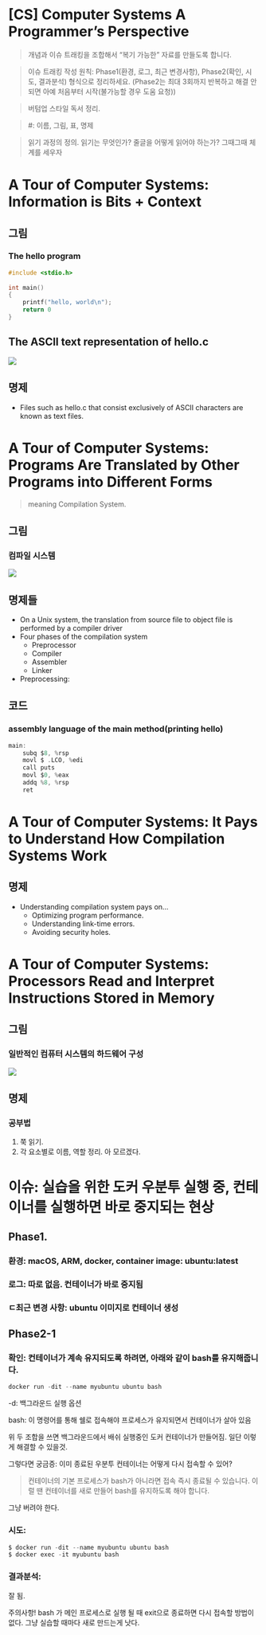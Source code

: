 # [CS] Computer Systems A Programmer’s Perspective



> 개념과 이슈 트래킹을 조합해서 “복기 가능한” 자료를 만들도록 합니다.

> 이슈 트래킹 작성 원칙: Phase1(환경, 로그, 최근 변경사항), Phase2(확인, 시도, 결과분석) 형식으로 정리하세요. (Phase2는 최대 3회까지 반복하고 해결 안 되면 아예 처음부터 시작(불가능할 경우 도움 요청))

> 버텀업 스타일 독서 정리. 

> #: 이름, 그림, 표, 명제

> 읽기 과정의 정의. 읽기는 무엇인가? 줄글을 어떻게 읽어야 하는가? 그때그때 체계를 세우자

# A Tour of Computer Systems: Information is Bits + Context

## 그림

### The hello program

```c
#include <stdio.h>
 
int main()
{
    printf("hello, world\n");
    return 0
}
```

## The ASCII text representation of hello.c 

![](https://prod-files-secure.s3.us-west-2.amazonaws.com/a79cc0c1-f77b-45c6-af98-ce249dc64875/74f81e5f-5768-470a-a83a-648292a7757f/Screenshot_2025-03-14_at_10.23.17_AM.png?X-Amz-Algorithm=AWS4-HMAC-SHA256&X-Amz-Content-Sha256=UNSIGNED-PAYLOAD&X-Amz-Credential=ASIAZI2LB466ZAT7PZTM%2F20250316%2Fus-west-2%2Fs3%2Faws4_request&X-Amz-Date=20250316T031204Z&X-Amz-Expires=3600&X-Amz-Security-Token=IQoJb3JpZ2luX2VjEMf%2F%2F%2F%2F%2F%2F%2F%2F%2F%2FwEaCXVzLXdlc3QtMiJGMEQCIEYr2JUeTGiZ3%2FGCecE1GKUu46XAyhGFcS%2BHmNNAxMQoAiBTWU9kn4yOLFDPfgXmzZw4M0aZRK1Yn4khQrpSsCbwNCr%2FAwggEAAaDDYzNzQyMzE4MzgwNSIMNTN2KP8FJ9qdM%2F4qKtwDZJDU4bouUH9mDIhMKtK7UjauzXd6ESYB1HiktyNW5jTv6vpqMWinI40G719be4YBDWnecQ9Vi%2FiOYsV1hsnMTq%2FT5B5YTp3yTuNSL17XWx%2BNVQ1uKxHcyKohEjeL%2BerchmFsJoBsHQGtVgPJi2OZ6sqwUx0%2F2juNPjQ79IicFz6sZfs%2Fld3Mh7C03RNoQ4UuGOhcar0Mq7YUTMXKL1%2FJQYdDlu%2F4jmio3SP5wP6hf2haKSLRLutIYm0AWnqCjN7WEsmtXguRn0m3zVUcTA4%2FMZ6jF11qMXk67PeF%2FN02iFc5HyLnBUlAWXUoRcNQCXCo%2B5KwhCcU87BaadK9Nw8wfJlxmXtey26OmOPcuYY7bHEdb2c6E4RRgEwXziXat9gRgsGI%2BXmQmKxgLNDRtEwK2tkLKX9RO0wqX5dQaen88IxVeaCZ5DVkJZXljmkF%2BfgxoXy3y5k9%2F6YDyzmUNw1fjUAhzxuxib9bd7hOi%2FUhisSP6guXpHAlrmxVM0ZYldsbCNM8RM0I%2B%2B0051uTJOwm9Ti9zIBlAUJjiU5QC6Olxz5kQt5I27d2oBEfK7PBAQfLVRIh%2FYQuE9zQnvIUDzX0%2FBOn8jhfJnNgvDdviOL656zxQuusEFXX5Kot%2Fasw74HYvgY6pgFW6kBwLkdmgo1g2f9rKFkJj6pjg17btMPX68Fzq2EXLRuyK%2FI1Hv%2FtSdeMEAT4fLnEE%2BpcR0lqZWyZrFUU8NcMLCPgdCoSrV6ur0lWFtDwnPCEIhU0H%2B%2BUzlfjhQLoV5%2FPnC0hZuBvc9k%2Bhg6M8W6ruJG6tR9gr4KFaAABCnLmT0Cg3IPzsMixYneyzGw4ExmfSrgPfdEMWXLwzLJocOHbVRp%2Fl7En&X-Amz-Signature=87ef71f558cdfdda81984a57e2e79f7499cee8a460bd96c527539c0021df4a41&X-Amz-SignedHeaders=host&x-id=GetObject)

## 명제

- Files such as hello.c that consist exclusively of ASCII characters are known as text files.
# A Tour of Computer Systems: Programs Are Translated by Other Programs into Different Forms

> meaning Compilation System.



## 그림

### 컴파일 시스템

![](https://prod-files-secure.s3.us-west-2.amazonaws.com/a79cc0c1-f77b-45c6-af98-ce249dc64875/6ecfdf9c-071d-425c-8048-a1fd54a82aa8/IMG_9865.heic?X-Amz-Algorithm=AWS4-HMAC-SHA256&X-Amz-Content-Sha256=UNSIGNED-PAYLOAD&X-Amz-Credential=ASIAZI2LB466ZAT7PZTM%2F20250316%2Fus-west-2%2Fs3%2Faws4_request&X-Amz-Date=20250316T031204Z&X-Amz-Expires=3600&X-Amz-Security-Token=IQoJb3JpZ2luX2VjEMf%2F%2F%2F%2F%2F%2F%2F%2F%2F%2FwEaCXVzLXdlc3QtMiJGMEQCIEYr2JUeTGiZ3%2FGCecE1GKUu46XAyhGFcS%2BHmNNAxMQoAiBTWU9kn4yOLFDPfgXmzZw4M0aZRK1Yn4khQrpSsCbwNCr%2FAwggEAAaDDYzNzQyMzE4MzgwNSIMNTN2KP8FJ9qdM%2F4qKtwDZJDU4bouUH9mDIhMKtK7UjauzXd6ESYB1HiktyNW5jTv6vpqMWinI40G719be4YBDWnecQ9Vi%2FiOYsV1hsnMTq%2FT5B5YTp3yTuNSL17XWx%2BNVQ1uKxHcyKohEjeL%2BerchmFsJoBsHQGtVgPJi2OZ6sqwUx0%2F2juNPjQ79IicFz6sZfs%2Fld3Mh7C03RNoQ4UuGOhcar0Mq7YUTMXKL1%2FJQYdDlu%2F4jmio3SP5wP6hf2haKSLRLutIYm0AWnqCjN7WEsmtXguRn0m3zVUcTA4%2FMZ6jF11qMXk67PeF%2FN02iFc5HyLnBUlAWXUoRcNQCXCo%2B5KwhCcU87BaadK9Nw8wfJlxmXtey26OmOPcuYY7bHEdb2c6E4RRgEwXziXat9gRgsGI%2BXmQmKxgLNDRtEwK2tkLKX9RO0wqX5dQaen88IxVeaCZ5DVkJZXljmkF%2BfgxoXy3y5k9%2F6YDyzmUNw1fjUAhzxuxib9bd7hOi%2FUhisSP6guXpHAlrmxVM0ZYldsbCNM8RM0I%2B%2B0051uTJOwm9Ti9zIBlAUJjiU5QC6Olxz5kQt5I27d2oBEfK7PBAQfLVRIh%2FYQuE9zQnvIUDzX0%2FBOn8jhfJnNgvDdviOL656zxQuusEFXX5Kot%2Fasw74HYvgY6pgFW6kBwLkdmgo1g2f9rKFkJj6pjg17btMPX68Fzq2EXLRuyK%2FI1Hv%2FtSdeMEAT4fLnEE%2BpcR0lqZWyZrFUU8NcMLCPgdCoSrV6ur0lWFtDwnPCEIhU0H%2B%2BUzlfjhQLoV5%2FPnC0hZuBvc9k%2Bhg6M8W6ruJG6tR9gr4KFaAABCnLmT0Cg3IPzsMixYneyzGw4ExmfSrgPfdEMWXLwzLJocOHbVRp%2Fl7En&X-Amz-Signature=1acb69425f62565e6eb4720ec4723903de3a9b89a12eed05b72673bb1b7730c7&X-Amz-SignedHeaders=host&x-id=GetObject)

## 명제들

- On a Unix system, the translation from source file to object file is performed by a compiler driver
- Four phases of the compilation system
  - Preprocessor
  - Compiler
  - Assembler
  - Linker
- Preprocessing: 
## 코드

### assembly language of the main method(printing hello)

```c
main:
	subq $8, %rsp
	movl $ .LCO, %edi
	call puts
	movl $0, %eax
	addq %8, %rsp
	ret
```

# A Tour of Computer Systems: It Pays to Understand How Compilation Systems Work

## 명제

- Understanding compilation system pays on…
  - Optimizing program performance.
  - Understanding link-time errors. 
  - Avoiding security holes.
# A Tour of Computer Systems: Processors Read and Interpret Instructions Stored in Memory

## 그림

### 일반적인 컴퓨터 시스템의 하드웨어 구성

![](https://prod-files-secure.s3.us-west-2.amazonaws.com/a79cc0c1-f77b-45c6-af98-ce249dc64875/a0333935-3357-4f86-b41b-ddcfdf361333/IMG_9867.heic?X-Amz-Algorithm=AWS4-HMAC-SHA256&X-Amz-Content-Sha256=UNSIGNED-PAYLOAD&X-Amz-Credential=ASIAZI2LB466ZAT7PZTM%2F20250316%2Fus-west-2%2Fs3%2Faws4_request&X-Amz-Date=20250316T031204Z&X-Amz-Expires=3600&X-Amz-Security-Token=IQoJb3JpZ2luX2VjEMf%2F%2F%2F%2F%2F%2F%2F%2F%2F%2FwEaCXVzLXdlc3QtMiJGMEQCIEYr2JUeTGiZ3%2FGCecE1GKUu46XAyhGFcS%2BHmNNAxMQoAiBTWU9kn4yOLFDPfgXmzZw4M0aZRK1Yn4khQrpSsCbwNCr%2FAwggEAAaDDYzNzQyMzE4MzgwNSIMNTN2KP8FJ9qdM%2F4qKtwDZJDU4bouUH9mDIhMKtK7UjauzXd6ESYB1HiktyNW5jTv6vpqMWinI40G719be4YBDWnecQ9Vi%2FiOYsV1hsnMTq%2FT5B5YTp3yTuNSL17XWx%2BNVQ1uKxHcyKohEjeL%2BerchmFsJoBsHQGtVgPJi2OZ6sqwUx0%2F2juNPjQ79IicFz6sZfs%2Fld3Mh7C03RNoQ4UuGOhcar0Mq7YUTMXKL1%2FJQYdDlu%2F4jmio3SP5wP6hf2haKSLRLutIYm0AWnqCjN7WEsmtXguRn0m3zVUcTA4%2FMZ6jF11qMXk67PeF%2FN02iFc5HyLnBUlAWXUoRcNQCXCo%2B5KwhCcU87BaadK9Nw8wfJlxmXtey26OmOPcuYY7bHEdb2c6E4RRgEwXziXat9gRgsGI%2BXmQmKxgLNDRtEwK2tkLKX9RO0wqX5dQaen88IxVeaCZ5DVkJZXljmkF%2BfgxoXy3y5k9%2F6YDyzmUNw1fjUAhzxuxib9bd7hOi%2FUhisSP6guXpHAlrmxVM0ZYldsbCNM8RM0I%2B%2B0051uTJOwm9Ti9zIBlAUJjiU5QC6Olxz5kQt5I27d2oBEfK7PBAQfLVRIh%2FYQuE9zQnvIUDzX0%2FBOn8jhfJnNgvDdviOL656zxQuusEFXX5Kot%2Fasw74HYvgY6pgFW6kBwLkdmgo1g2f9rKFkJj6pjg17btMPX68Fzq2EXLRuyK%2FI1Hv%2FtSdeMEAT4fLnEE%2BpcR0lqZWyZrFUU8NcMLCPgdCoSrV6ur0lWFtDwnPCEIhU0H%2B%2BUzlfjhQLoV5%2FPnC0hZuBvc9k%2Bhg6M8W6ruJG6tR9gr4KFaAABCnLmT0Cg3IPzsMixYneyzGw4ExmfSrgPfdEMWXLwzLJocOHbVRp%2Fl7En&X-Amz-Signature=40bc9d2f1d539247f6f53378ef60b8533412b6893ee4a30b73111a5e47de6fbd&X-Amz-SignedHeaders=host&x-id=GetObject)

## 명제

### 공부법

1. 쭉 읽기.
1. 각 요소별로 이름, 역할 정리. 아 모르겠다.


# 이슈: 실습을 위한 도커 우분투 실행 중, 컨테이너를 실행하면 바로 중지되는 현상

## Phase1.

### 환경: macOS, ARM, docker, container image: ubuntu:latest

### 로그: 따로 없음. 컨테이너가 바로 중지됨

### ㄷ최근 변경 사항: ubuntu 이미지로 컨테이너 생성

## Phase2-1

### 확인: 컨테이너가 계속 유지되도록 하려면, 아래와 같이 bash를 유지해줍니다.

```c
docker run -dit --name myubuntu ubuntu bash
```

-d: 백그라운드 실행 옵션

bash: 이 명령어를 통해 쉘로 접속해야 프로세스가 유지되면서 컨테이너가 살아 있음

위 두 조합을 쓰면 백그라운드에서 배쉬 실행중인 도커 컨테이너가 만들어짐. 일단 이렇게 해결할 수 있을것.

그렇다면 궁금증: 이미 종료된 우분투 컨테이너는 어떻게 다시 접속할 수 있어?

> 컨테이너의 기본 프로세스가 bash가 아니라면 접속 즉시 종료될 수 있습니다.
이럴 땐 컨테이너를 새로 만들어 bash를 유지하도록 해야 합니다.

그냥 버려야 한다. 

### 시도: 

```c
$ docker run -dit --name myubuntu ubuntu bash
$ docker exec -it myubuntu bash
```

### 결과분석: 

잘 됨.

주의사항! bash 가 메인 프로세스로 실행 될 때 exit으로 종료하면 다시 접속할 방법이 없다. 그냥 실습할 때마다 새로 만드는게 낫다.




